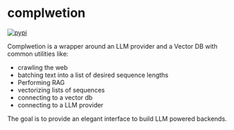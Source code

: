 # complwetion
[![pypi](https://img.shields.io/pypi/v/complwetion)]()


Complwetion is a wrapper around an LLM provider and a Vector DB with common utilities like:
- crawling the web
- batching text into a list of desired sequence lengths
- Performing RAG
- vectorizing lists of sequences
- connecting to a vector db
- connecting to a LLM provider


The goal is to provide an elegant interface to build LLM powered backends. 
